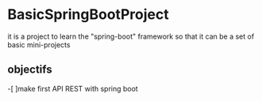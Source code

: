 # BasicSpringBootProject
it is a project to learn the "spring-boot" framework so that it can be a set of basic mini-projects


## objectifs
-[ ]make first API REST with spring boot
